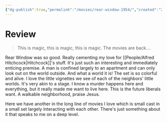```yaml
---
{"dg-publish":true,"permalink":"/movies/rear-window-1954/","created":"2024-05-07","updated":"2024-06-17"}
---
```



# Review

> This is magic, this is magic, this is magic. The movies are back....

Rear Window was so good. Really cementing my love for [[People/Alfred Hitchcock\|Hitchcock]]'s stuff. It's just such an interesting and immediately enticing premise. A man is confined largely to an apartment and can only look out on the world outside. And what a world it is! The set is so colorful and alive. I love the little vignettes we see of each of the neighbors' little worlds. It's very akin to a stage. I know a murder happens here and everything, but it really made me want to live here. This is the future liberals want. A walkable neighborhood, praise Jesus.

Here we have another in the long line of movies I love which is small cast in a small set largely interacting with each other. There's just something about it that speaks to me on a deep level.

